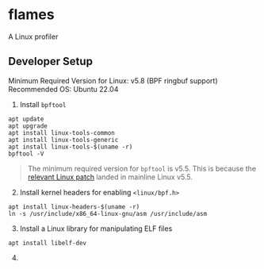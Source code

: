 # flames

A Linux profiler

## Developer Setup

Minimum Required Version for Linux: v5.8 (BPF ringbuf support)
Recommended OS: Ubuntu 22.04

1. Install `bpftool`

```
apt update
apt upgrade
apt install linux-tools-common
apt install linux-tools-generic
apt install linux-tools-$(uname -r)
bpftool -V
```

> The minimum required version for `bpftool` is v5.5. This is because the [relevant Linux patch](https://patchwork.ozlabs.org/project/netdev/patch/20191018103404.12999-1-jolsa@kernel.org/) landed in mainline Linux v5.5.

2. Install kernel headers for enabling `<linux/bpf.h>`

```
apt install linux-headers-$(uname -r)
ln -s /usr/include/x86_64-linux-gnu/asm /usr/include/asm

```

3. Install a Linux library for manipulating ELF files

```
apt install libelf-dev
```

4. 
